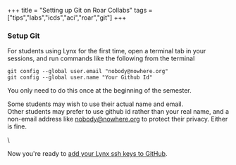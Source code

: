 +++
title = "Setting up Git on Roar Collabs"
tags = ["tips","labs","icds","aci","roar","git"]
+++

### Setup Git

For students using Lynx for the first time, open a terminal tab in your sessions, and run commands like the following from the terminal
```shell
git config --global user.email "nobody@nowhere.org"
git config --global user.name "Your Github Id"
```
You only need to do this once at the beginning of the semester.  

Some students may wish to use their actual name and email.  
Other students may prefer to use github id rather than your real name, and a non-email address like nobody@nowhere.org to protect their privacy.
Either is fine.

\\

Now you're ready to [add your Lynx ssh keys to GitHub](../sshkeys).

